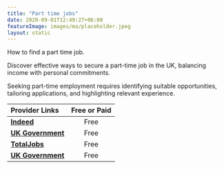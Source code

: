 ```yaml
---
title: "Part time jobs"
date: 2020-09-01T12:49:27+06:00
featureImage: images/ma/placeholder.jpeg
layout: static
---
```


How to find a part time job.

Discover effective ways to secure a part-time job in the UK, balancing income with personal commitments.

Seeking part-time employment requires identifying suitable opportunities, tailoring applications, and highlighting relevant experience.

| Provider Links      | Free or Paid  |  
| :-----------          | :--------------:      |  
| [**Indeed**](https://uk.indeed.com/career-advice/finding-a-job/how-to-find-part-time-job) | Free  | 
| [**UK Government**](https://www.gov.uk/find-a-job) | Free  | 
| [**TotalJobs**](https://www.totaljobs.com/advice/going-part-time) | Free  | 
| [**UK Government**](https://www.gov.uk/part-time-worker-rights) | Free  | 
  

<br/><br/>






